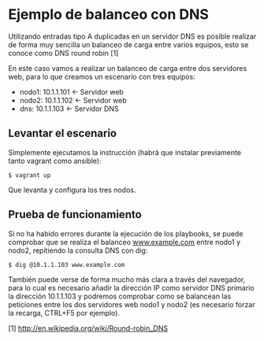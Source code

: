 # Ejemplo de balanceo con DNS

Utilizando entradas tipo A duplicadas en un servidor DNS es posible
realizar de forma muy sencilla un balanceo de carga entre varios equipos, esto
se conoce como DNS round robin [1]

En este caso vamos a realizar un balanceo de carga entre dos servidores web,
para lo que creamos un escenario con tres equipos:

* nodo1: 10.1.1.101 <- Servidor web
* nodo2: 10.1.1.102 <- Servidor web
* dns: 10.1.1.103 <- Servidor DNS

## Levantar el escenario

Simplemente ejecutamos la instrucción (habrá que instalar previamente
tanto vagrant como ansible):

```
$ vagrant up
```

Que levanta y configura los tres nodos.

## Prueba de funcionamiento

Si no ha habido errores durante la ejecución de los playbooks, se puede
comprobar que se realiza el balanceo www.example.com entre nodo1 y nodo2,
repitiendo la consulta DNS con dig:
```
$ dig @10.1.1.103 www.example.com
```

También puede verse de forma mucho más clara a través del navegador, para lo
cual es necesario añadir la dirección IP como servidor DNS primario la dirección
10.1.1.103 y podremos comprobar como se balancean las peticiones entre los dos
servidores web nodo1 y nodo2 (es necesario forzar la recarga, CTRL+F5 por
ejemplo).

[1] http://en.wikipedia.org/wiki/Round-robin_DNS
